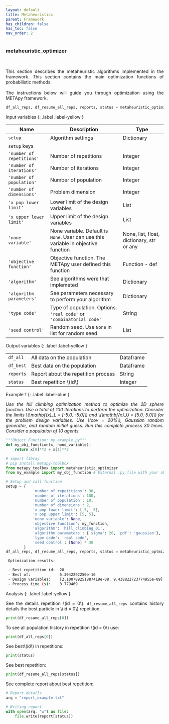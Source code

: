 ```yaml
---
layout: default
title: Metaheuristics
parent: Framework
has_children: false
has_toc: false
nav_order: 2
---
```


<!--Don't delete ths script-->
<script src = "https://polyfill.io/v3/polyfill.min.js?features=es6"></script>
<script id = "MathJax-script" async src="https://cdn.jsdelivr.net/npm/mathjax@3/es5/tex-mml-chtml.js"></script>
<!--Don't delete ths script-->

<h3>metaheuristic_optimizer</h3>

<br>

<p align = "justify">
    This section describes the metaheuristic algorithms implemented in the framework. This section contains the main optimization functions of probabilistic methods.
    <br><br>
    The instructions below will guide you through optimization using the METApy framework.
</p>


```python
df_all_reps, df_resume_all_reps, reports, status = metaheuristic_optimizer(setup)
```

Input variables
{: .label .label-yellow }

<table style = "width:100%">
    <thead>
      <tr>
        <th>Name</th>
        <th>Description</th>
        <th>Type</th>
      </tr>
    </thead>
    <tr>
        <td><code>setup</code></td>
        <td>Algorithm settings</td>
        <td>Dictionary</td>
    </tr>
    <tr>
        <td><code>setup</code> keys</td>
        <td></td>
        <td></td>
    </tr>
    <tr>
        <td><code>'number of repetitions'</code></td>
        <td>Number of repetitions</td>
        <td>Integer</td>
    </tr>
    <tr>
        <td><code>'number of iterations'</code></td>
        <td>Number of iterations</td>
        <td>Integer</td>
    </tr> 
    <tr>
        <td><code>'number of population'</code></td>
        <td>Number of population</td>
        <td>Integer</td>
    </tr>
    <tr>
        <td><code>'number of dimensions'</code></td>
        <td>Problem dimension</td>
        <td>Integer</td>
    </tr> 
    <tr>
        <td><code>'x pop lower limit'</code></td>
        <td>Lower limit of the design variables</td>
        <td>List</td>
    </tr>  
    <tr>
        <td><code>'x upper lower limit'</code></td>
        <td>Upper limit of the design variables</td>
        <td>List</td>
    </tr>  
    <tr>
        <td><code>'none variable'</code></td>
        <td>None variable. Default is <code>None</code>. User can use this variable in objective function</td>
        <td>None, list, float, dictionary, str or any</td>
    </tr> 
    <tr>
        <td><code>'objective function'</code></td>
        <td>Objective function. The METApy user defined this function</td>
        <td>Function - def</td>
    </tr>  
    <tr>
        <td><code>'algorithm'</code></td>
        <td>See algorithms were that implemeted</td>
        <td>Dictionary</td>
    </tr>   
    <tr>
        <td><code>'algorithm parameters'</code></td>
        <td>See parameters necessary to perform your algorithm</td>
        <td>Dictionary</td>
    </tr>   
        <td><code>'type code'</code></td>
        <td>Type of population. Options: <code>'real code'</code> or <code>'combinatorial code'</code></td>
        <td>String</td>
    <tr>
        <td><code>'seed control'</code></td>
        <td>Random seed. Use <code>None</code> in list for random seed</td>
        <td>List</td>
    </tr>   
</table>

Output variables
{: .label .label-yellow }

<table style = "width:100%">
    <tr>
        <td><code>df_all</code></td>
        <td>All data on the population</td>
        <td>Dataframe</td>
    </tr>
    <tr>
        <td><code>df_best</code></td>
        <td>Best data on the population</td>
        <td>Dataframe</td>
    </tr>  
    <tr>
        <td><code>reports</code></td>
        <td>Report about the repetition process</td>
        <td>String</td>
    </tr>  
    <tr>
        <td><code>status</code></td>
        <td>Best repetition \(id\)</td>
        <td>Integer</td>
    </tr>  
</table>


Example 1
{: .label .label-blue }

<p align = "justify">
  <i>
      Use the hill climbing optimization method to optimize the 2D sphere function. Use a total of 100 iterations to perform the optimization. Consider the limits \(\mathbf{x}_L = [-5.0, -5.0]\) and \(\mathbf{x}_U = [5.0, 5.0]\) for the problem design variables. Use \(cov = 20%\), Gaussian random generator, and random initial guess. Run this complete process 30 times. Consider a population of 10 agents.
  </i>
</p>

```python
"""Object Function: my_example.py"""
def my_obj_function(x, none_variable):
    return x[0]**2 + x[1]**2
```

```python
# import libray
# pip install metapy-toolbox
from metapy_toolbox import metaheuristic_optimizer
from my_example import my_obj_function # External .py file with your objective function

# Setup and call function
setup = {   
            'number of repetitions': 30,
            'number of iterations': 100,
            'number of population': 10,
            'number of dimensions': 2,
            'x pop lower limit': [-5, -5],
            'x pop upper limit': [5, 5],
            'none variable': None,
            'objective function': my_function,
            'algorithm': 'hill_climbing_01',
            'algorithm parameters': {'sigma': 20, 'pdf': 'gaussian'},
            'type code': 'real code',
            'seed control': [None] * 30
        }
df_all_reps, df_resume_all_reps, reports, status = metaheuristic_optmizer(setup)
```

```bash
 Optimization results: 

 - Best repetition id:  28
 - Best of:             5.3042292250e-16
 - Design variables:    [2.100789251887419e-08, 9.438822723774955e-09]
 - Process time (s):    3.779469
```

Analysis
{: .label .label-yellow }

<p align="justify">See the details repetition \(id = 0\). <code>df_resume_all_reps</code> contains history details the best particle in \(id = 0\) repetition.</p>

```python
print(df_resume_all_reps[0])
```

<p align="justify">To see all population history in repetition \(id = 0\) use:</p>

```python
print(df_all_reps[0])
```

<p align="justify">See best\(id\) in repetitions:</p>

```python
print(status)
```
<p align="justify">See best repetition:</p>

```python
print(df_resume_all_reps[status])
```

<p align="justify">See complete report about best repetition:</p>

```python
# Report details
arq = "report_example.txt"

# Writing report
with open(arq, "w") as file:
    file.write(report[status])
```
